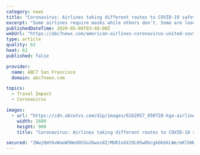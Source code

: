 ```yaml
---
category: news
title: "Coronavirus: Airlines taking different routes to COVID-19 safety, here's what to expect"
excerpt: "Some airlines require masks while others don't. Some are leaving middle seats open when possible to provide distancing while one airline was going to charge for empty buffer seats but backed off when criticized."
publishedDateTime: 2020-05-08T03:48:00Z
webUrl: "https://abc7news.com/american-airlines-coronavirus-united-southwest-delta/6162050/"
type: article
quality: 62
heat: 62
published: false

provider:
  name: ABC7 San Francisco
  domain: abc7news.com

topics:
  - Travel Impact
  - Coronavirus

images:
  - url: "https://cdn.abcotvs.com/dip/images/6162057_050720-kgo-airlines-img_Image_00-00-01,06.jpg?w=1600"
    width: 1600
    height: 900
    title: "Coronavirus: Airlines taking different routes to COVID-19 safety, here's what to expect"

secured: "ZWwjQmY6vWaoW5NeXOSSo2bwxs8Z/MUR1sGX19LH5wDbcgkOkbkLWe/eKlhHW4SE0OChgys4Hir9784waH6odCFANSXsVJOfPmmDDlm8UQuw/Yq2Bwb9yNbuIudmkPnwEoYcB4gQ08axaueqo9ZTk0tJ/HJ8GI3gOHBHsPf4S2QQOHk0qk9eQWSN4xZiohVp0k0qsSMq+jfnsqOxDw9hP9P6r36EpHxd8pH/Z5P413LUHNGCm5yt3Kbrm18EeYPjnFmkde3OxE20J2YhQyyWS5yO+SEYejhkVFzLSisnR/nJ+m3mEK+4IGXPaRKBXeC3;ebvjJPEbUsoRP4NmYDYxFg=="
---
```


